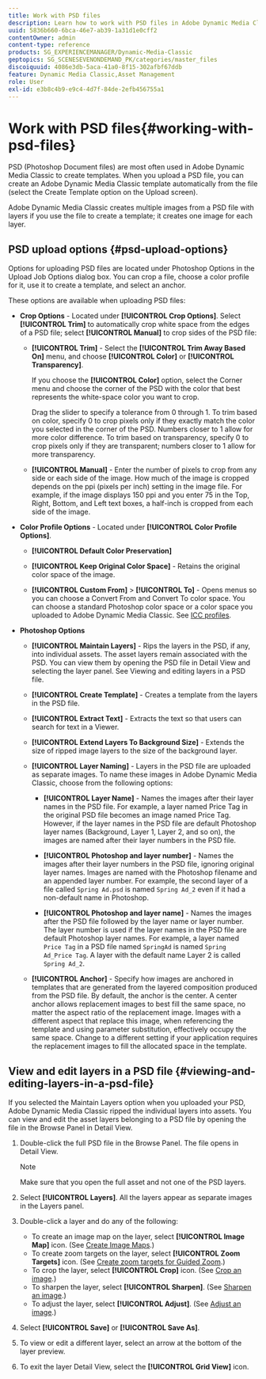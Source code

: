 ```yaml
---
title: Work with PSD files
description: Learn how to work with PSD files in Adobe Dynamic Media Classic.
uuid: 5836b660-6bca-46e7-ab39-1a31d1e0cff2
contentOwner: admin
content-type: reference
products: SG_EXPERIENCEMANAGER/Dynamic-Media-Classic
geptopics: SG_SCENESEVENONDEMAND_PK/categories/master_files
discoiquuid: 4086e3db-5aca-41a0-8f15-302afbf67ddb
feature: Dynamic Media Classic,Asset Management
role: User
exl-id: e3b8c4b9-e9c4-4d7f-84de-2efb456755a1
---
```

# Work with PSD files{#working-with-psd-files}

<!--   USED TO BE AN OPTION UNDER COLOR PROFILE OPTIONS * **Convert To sRGB (default)** - Converts to sRGB (Standard Red Green Blue). sRGB is the recommended color space for displaying images on web pages. -->

PSD (Photoshop Document files) are most often used in Adobe Dynamic Media Classic to create templates. When you upload a PSD file, you can create an Adobe Dynamic Media Classic template automatically from the file (select the Create Template option on the Upload screen).

Adobe Dynamic Media Classic creates multiple images from a PSD file with layers if you use the file to create a template; it creates one image for each layer.

## PSD upload options {#psd-upload-options}

Options for uploading PSD files are located under Photoshop Options in the Upload Job Options dialog box. You can crop a file, choose a color profile for it, use it to create a template, and select an anchor.

These options are available when uploading PSD files:

* **Crop Options** - Located under **[!UICONTROL Crop Options]**. Select **[!UICONTROL Trim]** to automatically crop white space from the edges of a PSD file; select **[!UICONTROL Manual]** to crop sides of the PSD file:

  * **[!UICONTROL Trim]** - Select the **[!UICONTROL Trim Away Based On]** menu, and choose **[!UICONTROL Color]** or **[!UICONTROL Transparency]**.

    If you choose the **[!UICONTROL Color]** option, select the Corner menu and choose the corner of the PSD with the color that best represents the white-space color you want to crop.

    Drag the slider to specify a tolerance from 0 through 1. To trim based on color, specify 0 to crop pixels only if they exactly match the color you selected in the corner of the PSD. Numbers closer to 1 allow for more color difference. To trim based on transparency, specify 0 to crop pixels only if they are transparent; numbers closer to 1 allow for more transparency.

  * **[!UICONTROL Manual]** - Enter the number of pixels to crop from any side or each side of the image. How much of the image is cropped depends on the ppi (pixels per inch) setting in the image file. For example, if the image displays 150 ppi and you enter 75 in the Top, Right, Bottom, and Left text boxes, a half-inch is cropped from each side of the image.

* **Color Profile Options** - Located under **[!UICONTROL Color Profile Options]**.

  * **[!UICONTROL Default Color Preservation]**

  * **[!UICONTROL Keep Original Color Space]** - Retains the original color space of the image.

  * **[!UICONTROL Custom From]** > **[!UICONTROL To]** - Opens menus so you can choose a Convert From and Convert To color space. You can choose a standard Photoshop color space or a color space you uploaded to Adobe Dynamic Media Classic. See [ICC profiles](/help/icc-profiles.md).

* **Photoshop Options**

  * **[!UICONTROL Maintain Layers]** - Rips the layers in the PSD, if any, into individual assets. The asset layers remain associated with the PSD. You can view them by opening the PSD file in Detail View and selecting the layer panel. See Viewing and editing layers in a PSD file.

  * **[!UICONTROL Create Template]** - Creates a template from the layers in the PSD file.

  * **[!UICONTROL Extract Text]** - Extracts the text so that users can search for text in a Viewer.

  * **[!UICONTROL Extend Layers To Background Size]** - Extends the size of ripped image layers to the size of the background layer.

  * **[!UICONTROL Layer Naming]** - Layers in the PSD file are uploaded as separate images. To name these images in Adobe Dynamic Media Classic, choose from the following options:

    * **[!UICONTROL Layer Name]** - Names the images after their layer names in the PSD file. For example, a layer named Price Tag in the original PSD file becomes an image named Price Tag. However, if the layer names in the PSD file are default Photoshop layer names (Background, Layer 1, Layer 2, and so on), the images are named after their layer numbers in the PSD file. <!-- not their default layer names -->

    * **[!UICONTROL Photoshop and layer number]** - Names the images after their layer numbers in the PSD file, ignoring original layer names. Images are named with the Photoshop filename and an appended layer number. For example, the second layer of a file called `Spring Ad.psd` is named `Spring Ad_2` even if it had a non-default name in Photoshop.

    * **[!UICONTROL Photoshop and layer name]** - Names the images after the PSD file followed by the layer name or layer number. The layer number is used if the layer names in the PSD file are default Photoshop layer names. For example, a layer named `Price Tag` in a PSD file named `SpringAd` is named `Spring Ad_Price Tag`. A layer with the default name Layer 2 is called `Spring Ad_2`.

  * **[!UICONTROL Anchor]** - Specify how images are anchored in templates that are generated from the layered composition produced from the PSD file. By default, the anchor is the center. A center anchor allows replacement images to best fill the same space, no matter the aspect ratio of the replacement image. Images with a different aspect that replace this image, when referencing the template and using parameter substitution, effectively occupy the same space. Change to a different setting if your application requires the replacement images to fill the allocated space in the template.

## View and edit layers in a PSD file {#viewing-and-editing-layers-in-a-psd-file}

If you selected the Maintain Layers option when you uploaded your PSD, Adobe Dynamic Media Classic ripped the individual layers into assets. You can view and edit the asset layers belonging to a PSD file by opening the file in the Browse Panel in Detail View.

1. Double-click the full PSD file in the Browse Panel. The file opens in Detail View.

    >[!NOTE]
    >
    >Make sure that you open the full asset and not one of the PSD layers.

1. Select **[!UICONTROL Layers]**. All the layers appear as separate images in the Layers panel.
1. Double-click a layer and do any of the following:

    * To create an image map on the layer, select **[!UICONTROL Image Map]** icon. (See [Create Image Maps](creating-image-maps.md#creating_image_maps).)
    * To create zoom targets on the layer, select **[!UICONTROL Zoom Targets]** icon. (See [Create zoom targets for Guided Zoom](creating-zoom-targets-guided-zoom.md#creating_zoom_targets_for_guided_zoom).)
    * To crop the layer, select **[!UICONTROL Crop]** icon. (See [Crop an image](cropping-image.md#cropping_an_image).)
    * To sharpen the layer, select **[!UICONTROL Sharpen]**. (See [Sharpen an image](sharpening-image.md#sharpening_an_image).)
    * To adjust the layer, select **[!UICONTROL Adjust]**. (See [Adjust an image](adjusting-image.md#adjusting_an_image).)

1. Select **[!UICONTROL Save]** or **[!UICONTROL Save As]**.
1. To view or edit a different layer, select an arrow at the bottom of the layer preview.
1. To exit the layer Detail View, select the **[!UICONTROL Grid View]** icon.
